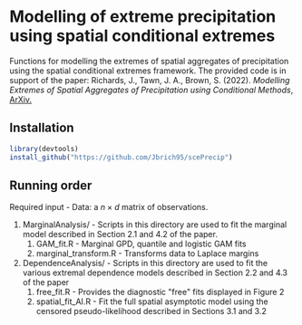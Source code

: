 # Modelling of extreme precipitation using spatial conditional extremes
Functions for modelling the extremes of spatial aggregates of precipitation using the spatial conditional extremes framework. The provided code is in support of the paper:
Richards, J., Tawn, J. A., Brown, S. (2022). <i>Modelling Extremes of Spatial Aggregates of Precipitation using Conditional Methods</i>, <a href = "https://arxiv.org/pdf/2102.10906.pdf">ArXiv.</a>
## Installation

```r
library(devtools)
install_github("https://github.com/Jbrich95/scePrecip")
```

## Running order
Required input - Data: a $n \times d$ matrix of observations. 
<ol>
  <li>MarginalAnalysis/ - Scripts in this directory are used to fit the marginal model described in Section 2.1 and 4.2 of the paper.<ol>
<li>GAM_fit.R - Marginal GPD, quantile and logistic GAM fits</li>
<li>marginal_transform.R - Transforms data to Laplace margins</li></ol>
</li>
  <li>DependenceAnalysis/ - Scripts in this directory are used to fit the various extremal dependence models described in Section 2.2 and 4.3 of the paper<ol>
<li>free_fit.R - Provides the diagnostic "free" fits displayed in Figure 2</li>
<li>spatial_fit_AI.R - Fit the full spatial asymptotic model using the censored pseudo-likelihood described in Sections 3.1 and 3.2 </li></ol>
</li>
  
</ol>
